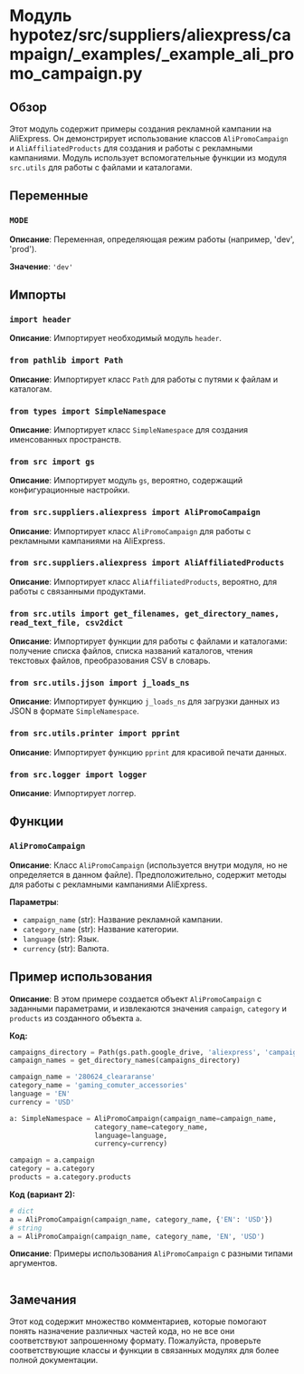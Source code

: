 # Модуль hypotez/src/suppliers/aliexpress/campaign/_examples/_example_ali_promo_campaign.py

## Обзор

Этот модуль содержит примеры создания рекламной кампании на AliExpress. Он демонстрирует использование классов `AliPromoCampaign` и `AliAffiliatedProducts` для создания и работы с рекламными кампаниями.  Модуль использует вспомогательные функции из модуля `src.utils` для работы с файлами и каталогами.

## Переменные

### `MODE`

**Описание**: Переменная, определяющая режим работы (например, 'dev', 'prod').

**Значение**: `'dev'`


## Импорты

### `import header`

**Описание**: Импортирует необходимый модуль `header`.

### `from pathlib import Path`

**Описание**: Импортирует класс `Path` для работы с путями к файлам и каталогам.

### `from types import SimpleNamespace`

**Описание**: Импортирует класс `SimpleNamespace` для создания именсованных пространств.

### `from src import gs`

**Описание**: Импортирует модуль `gs`, вероятно, содержащий конфигурационные настройки.

### `from src.suppliers.aliexpress import AliPromoCampaign`

**Описание**: Импортирует класс `AliPromoCampaign` для работы с рекламными кампаниями на AliExpress.

### `from src.suppliers.aliexpress import AliAffiliatedProducts`

**Описание**: Импортирует класс `AliAffiliatedProducts`, вероятно, для работы с связанными продуктами.

### `from src.utils import get_filenames, get_directory_names, read_text_file, csv2dict`

**Описание**: Импортирует функции для работы с файлами и каталогами: получение списка файлов, списка названий каталогов, чтения текстовых файлов, преобразования CSV в словарь.

### `from src.utils.jjson import j_loads_ns`

**Описание**: Импортирует функцию `j_loads_ns` для загрузки данных из JSON в формате `SimpleNamespace`.

### `from src.utils.printer import pprint`

**Описание**: Импортирует функцию `pprint` для красивой печати данных.

### `from src.logger import logger`

**Описание**: Импортирует логгер.


## Функции

### `AliPromoCampaign`

**Описание**: Класс `AliPromoCampaign`  (используется внутри модуля, но не определяется в данном файле).  Предположительно, содержит методы для работы с рекламными кампаниями AliExpress.

**Параметры**:
 - `campaign_name` (str): Название рекламной кампании.
 - `category_name` (str): Название категории.
 - `language` (str): Язык.
 - `currency` (str): Валюта.



## Пример использования

**Описание**:  В этом примере создается объект `AliPromoCampaign` с заданными параметрами, и извлекаются значения `campaign`, `category` и `products` из созданного объекта `a`.


**Код:**
```python
campaigns_directory = Path(gs.path.google_drive, 'aliexpress', 'campaigns')
campaign_names = get_directory_names(campaigns_directory)

campaign_name = '280624_cleararanse'
category_name = 'gaming_comuter_accessories'
language = 'EN'
currency = 'USD'

a: SimpleNamespace = AliPromoCampaign(campaign_name=campaign_name,
                     category_name=category_name,
                     language=language,
                     currency=currency)

campaign = a.campaign
category = a.category
products = a.category.products
```


**Код (вариант 2):**

```python
# dict
a = AliPromoCampaign(campaign_name, category_name, {'EN': 'USD'})
# string
a = AliPromoCampaign(campaign_name, category_name, 'EN', 'USD')
```

**Описание**:  Примеры использования `AliPromoCampaign` с разными типами аргументов.


```
```

## Замечания

Этот код содержит множество комментариев, которые помогают понять назначение различных частей кода, но не все они соответствуют запрошенному формату.  Пожалуйста, проверьте соответствующие классы и функции в связанных модулях для более полной документации.